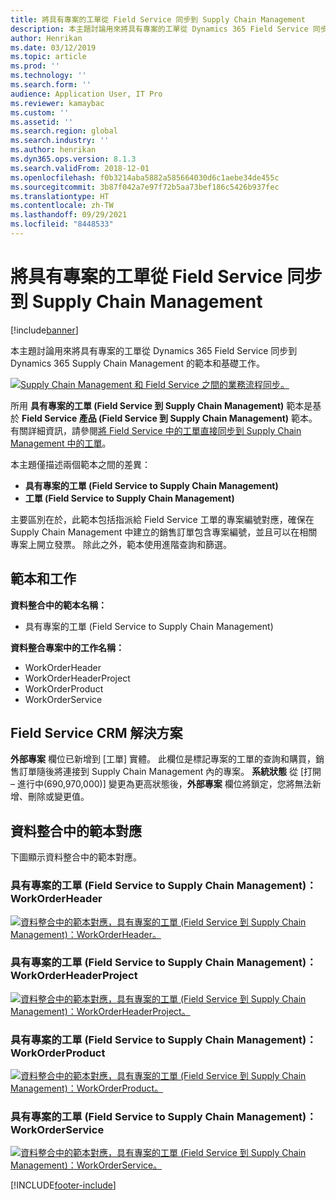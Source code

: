```yaml
---
title: 將具有專案的工單從 Field Service 同步到 Supply Chain Management
description: 本主題討論用來將具有專案的工單從 Dynamics 365 Field Service 同步到 Dynamics 365 Supply Chain Management 的範本和基礎工作。
author: Henrikan
ms.date: 03/12/2019
ms.topic: article
ms.prod: ''
ms.technology: ''
ms.search.form: ''
audience: Application User, IT Pro
ms.reviewer: kamaybac
ms.custom: ''
ms.assetid: ''
ms.search.region: global
ms.search.industry: ''
ms.author: henrikan
ms.dyn365.ops.version: 8.1.3
ms.search.validFrom: 2018-12-01
ms.openlocfilehash: f0b3214aba5882a585664030d6c1aebe34de455c
ms.sourcegitcommit: 3b87f042a7e97f72b5aa73bef186c5426b937fec
ms.translationtype: HT
ms.contentlocale: zh-TW
ms.lasthandoff: 09/29/2021
ms.locfileid: "8448533"
---
```

# <a name="synchronize-work-orders-with-project-from-field-service-to-supply-chain-management"></a>將具有專案的工單從 Field Service 同步到 Supply Chain Management

[!include[banner](../includes/banner.md)]

本主題討論用來將具有專案的工單從 Dynamics 365 Field Service 同步到 Dynamics 365 Supply Chain Management 的範本和基礎工作。

[![Supply Chain Management 和 Field Service 之間的業務流程同步。](./media/FSSOprojectOW.png)](./media/FSSOprojectOW.png)

所用 **具有專案的工單 (Field Service 到 Supply Chain Management)** 範本是基於 **Field Service 產品 (Field Service 到 Supply Chain Management)** 範本。 有關詳細資訊，請參閱[將 Field Service 中的工單直接同步到 Supply Chain Management 中的工單](/dynamics365/unified-operations/supply-chain/sales-marketing/field-service-work-order)。

本主題僅描述兩個範本之間的差異：
- **具有專案的工單 (Field Service to Supply Chain Management)**
- **工單 (Field Service to Supply Chain Management)**

主要區別在於，此範本包括指派給 Field Service 工單的專案編號對應，確保在 Supply Chain Management 中建立的銷售訂單包含專案編號，並且可以在相關專案上開立發票。 除此之外，範本使用進階查詢和篩選。

## <a name="templates-and-tasks"></a>範本和工作

**資料整合中的範本名稱：**

- 具有專案的工單 (Field Service to Supply Chain Management)

**資料整合專案中的工作名稱：**

- WorkOrderHeader
- WorkOrderHeaderProject
- WorkOrderProduct
- WorkOrderService

## <a name="field-service-crm-solution"></a>Field Service CRM 解決方案
**外部專案** 欄位已新增到 [工單] 實體。 此欄位是標記專案的工單的查詢和購買，銷售訂單隨後將連接到 Supply Chain Management 內的專案。 **系統狀態** 從 [打開 – 進行中(690,970,000)] 變更為更高狀態後，**外部專案** 欄位將鎖定，您將無法新增、刪除或變更值。

## <a name="template-mapping-in-data-integration"></a>資料整合中的範本對應

下圖顯示資料整合中的範本對應。

### <a name="work-orders-with-project-field-service-to-supply-chain-management-workorderheader"></a>具有專案的工單 (Field Service to Supply Chain Management)：WorkOrderHeader

[![資料整合中的範本對應，具有專案的工單 (Field Service 到 Supply Chain Management)：WorkOrderHeader。](./media/FSWOP1.png)](./media/FSWOP1.png)

### <a name="work-orders-with-project-field-service-to-supply-chain-management-workorderheaderproject"></a>具有專案的工單 (Field Service to Supply Chain Management)：WorkOrderHeaderProject

[![資料整合中的範本對應，具有專案的工單 (Field Service 到 Supply Chain Management)：WorkOrderHeaderProject。](./media/FSWOP2.png)](./media/FSWOP2.png)

### <a name="work-orders-with-project-field-service-to-supply-chain-management-workorderproduct"></a>具有專案的工單 (Field Service to Supply Chain Management)：WorkOrderProduct

[![資料整合中的範本對應，具有專案的工單 (Field Service 到 Supply Chain Management)：WorkOrderProduct。](./media/FSWOP3.png)](./media/FSWOP3.png)

### <a name="work-orders-with-project-field-service-to-supply-chain-management-workorderservice"></a>具有專案的工單 (Field Service to Supply Chain Management)：WorkOrderService

[![資料整合中的範本對應，具有專案的工單 (Field Service 到 Supply Chain Management)：WorkOrderService。](./media/FSWOP4.png)](./media/FSWOP4.png)


[!INCLUDE[footer-include](../../includes/footer-banner.md)]
